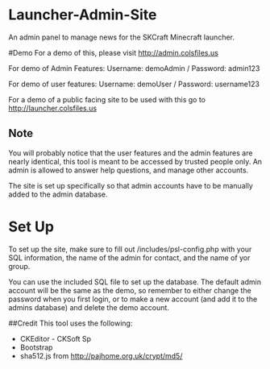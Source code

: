 # Launcher-Admin-Site
An admin panel to manage news for the SKCraft Minecraft launcher.

#Demo
For a demo of this, please visit http://admin.colsfiles.us


For demo of Admin Features:
Username: demoAdmin / Password: admin123

For demo of user features:
Username: demoUser / Password: username123

For a demo of a public facing site to be used with this go to  http://launcher.colsfiles.us

## Note
You will probably notice that the user features and the admin features are nearly identical, this tool is meant to be accessed by trusted people only. An admin is allowed to answer help questions, and manage other accounts.

The site is set up specifically so that admin accounts have to be manually added to the admin database.

# Set Up
To set up the site, make sure to fill out /includes/psl-config.php with your SQL information, the name of the admin for contact, and the name of yor group.

You can use the included SQL file to set up the database. The default admin account will be the same as the demo, so remember to either change the password when you first login, or to make a new account (and add it to the admins database) and delete the demo account.

##Credit
This tool uses the following:

  * CKEditor - CKSoft Sp
  * Bootstrap
  * sha512.js from http://pajhome.org.uk/crypt/md5/
